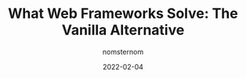 ---
author: nomsternom
date: 2022-02-04
publisher: smashingmag
tags:
  - frameworks
  - javascript
  - react
target_url: https://www.smashingmagazine.com/2022/02/web-frameworks-guide-part2/
title: "What Web Frameworks Solve: The Vanilla Alternative"
---